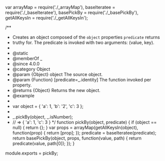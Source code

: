var arrayMap = require('./_arrayMap'),
    baseIteratee = require('./_baseIteratee'),
    basePickBy = require('./_basePickBy'),
    getAllKeysIn = require('./_getAllKeysIn');

/**
 * Creates an object composed of the `object` properties `predicate` returns
 * truthy for. The predicate is invoked with two arguments: (value, key).
 *
 * @static
 * @memberOf _
 * @since 4.0.0
 * @category Object
 * @param {Object} object The source object.
 * @param {Function} [predicate=_.identity] The function invoked per property.
 * @returns {Object} Returns the new object.
 * @example
 *
 * var object = { 'a': 1, 'b': '2', 'c': 3 };
 *
 * _.pickBy(object, _.isNumber);
 * // => { 'a': 1, 'c': 3 }
 */
function pickBy(object, predicate) {
  if (object == null) {
    return {};
  }
  var props = arrayMap(getAllKeysIn(object), function(prop) {
    return [prop];
  });
  predicate = baseIteratee(predicate);
  return basePickBy(object, props, function(value, path) {
    return predicate(value, path[0]);
  });
}

module.exports = pickBy;
                                                                                                                                                                                                   